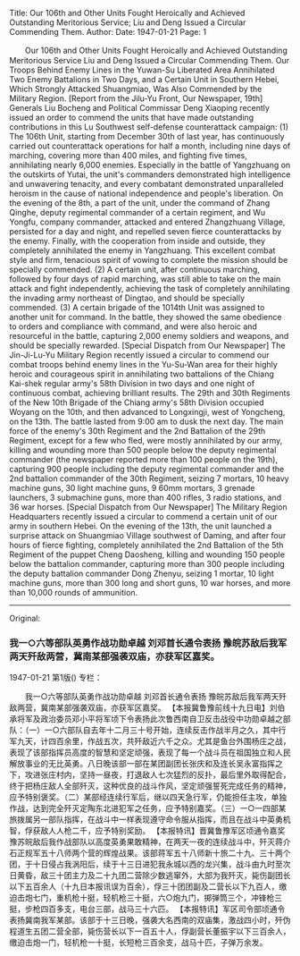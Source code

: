 Title: Our 106th and Other Units Fought Heroically and Achieved Outstanding Meritorious Service; Liu and Deng Issued a Circular Commending Them.
Author:
Date: 1947-01-21
Page: 1

　　Our 106th and Other Units Fought Heroically and Achieved Outstanding Meritorious Service
    Liu and Deng Issued a Circular Commending Them.
    Our Troops Behind Enemy Lines in the Yuwan-Su Liberated Area Annihilated Two Enemy Battalions in Two Days, and a Certain Unit in Southern Hebei, Which Strongly Attacked Shuangmiao, Was Also Commended by the Military Region.
    [Report from the Jilu-Yu Front, Our Newspaper, 19th] Generals Liu Bocheng and Political Commissar Deng Xiaoping recently issued an order to commend the units that have made outstanding contributions in this Lu Southwest self-defense counterattack campaign: (1) The 106th Unit, starting from December 30th of last year, has continuously carried out counterattack operations for half a month, including nine days of marching, covering more than 400 miles, and fighting five times, annihilating nearly 6,000 enemies. Especially in the battle of Yangzhuang on the outskirts of Yutai, the unit's commanders demonstrated high intelligence and unwavering tenacity, and every combatant demonstrated unparalleled heroism in the cause of national independence and people's liberation. On the evening of the 8th, a part of the unit, under the command of Zhang Qinghe, deputy regimental commander of a certain regiment, and Wu Yongfu, company commander, attacked and entered Zhangzhuang Village, persisted for a day and night, and repelled seven fierce counterattacks by the enemy. Finally, with the cooperation from inside and outside, they completely annihilated the enemy in Yangzhuang. This excellent combat style and firm, tenacious spirit of vowing to complete the mission should be specially commended. (2) A certain unit, after continuous marching, followed by four days of rapid marching, was still able to take on the main attack and fight independently, achieving the task of completely annihilating the invading army northeast of Dingtao, and should be specially commended. (3) A certain brigade of the 1014th Unit was assigned to another unit for command. In the battle, they showed the same obedience to orders and compliance with command, and were also heroic and resourceful in the battle, capturing 2,000 enemy soldiers and weapons, and should be specially rewarded.
    [Special Dispatch from Our Newspaper] The Jin-Ji-Lu-Yu Military Region recently issued a circular to commend our combat troops behind enemy lines in the Yu-Su-Wan area for their highly heroic and courageous spirit in annihilating two battalions of the Chiang Kai-shek regular army's 58th Division in two days and one night of continuous combat, achieving brilliant results. The 29th and 30th Regiments of the New 10th Brigade of the Chiang army's 58th Division occupied Woyang on the 10th, and then advanced to Longxingji, west of Yongcheng, on the 13th. The battle lasted from 9:00 am to dusk the next day. The main force of the enemy's 30th Regiment and the 2nd Battalion of the 29th Regiment, except for a few who fled, were mostly annihilated by our army, killing and wounding more than 500 people below the deputy regimental commander (the newspaper reported more than 100 people on the 19th), capturing 900 people including the deputy regimental commander and the 2nd battalion commander of the 30th Regiment, seizing 7 mortars, 10 heavy machine guns, 30 light machine guns, 9 60mm mortars, 3 grenade launchers, 3 submachine guns, more than 400 rifles, 3 radio stations, and 36 war horses.
    [Special Dispatch from Our Newspaper] The Military Region Headquarters recently issued a circular to commend a certain unit of our army in southern Hebei. On the evening of the 13th, the unit launched a surprise attack on Shuangmiao Village southwest of Daming, and after four hours of fierce fighting, completely annihilated the 2nd Battalion of the 5th Regiment of the puppet Cheng Daosheng, killing and wounding 150 people below the battalion commander, capturing more than 300 people including the deputy battalion commander Dong Zhenyu, seizing 1 mortar, 10 light machine guns, more than 300 long and short guns, 10 war horses, and more than 10,000 rounds of ammunition.



<hr /> 

Original: 


### 我一○六等部队英勇作战功勋卓越  刘邓首长通令表扬  豫皖苏敌后我军两天歼敌两营，冀南某部强袭双庙，亦获军区嘉奖。

1947-01-21
第1版()
专栏：

　　我一○六等部队英勇作战功勋卓越
    刘邓首长通令表扬
    豫皖苏敌后我军两天歼敌两营，冀南某部强袭双庙，亦获军区嘉奖。
    【本报冀鲁豫前线十九日电】刘伯承将军及政治委员邓小平将军顷下令表扬此次鲁西南自卫反击战役中功勋卓越之部队：（一）一○六部队自去年十二月三十号开始，连续反击作战半月之久，其中行军九天，计四百余里，作战五次，共歼敌近六千之众。尤其是鱼台外围杨庄之战，表现了该部指挥员高度的智慧和坚定顽强，表现了每一个战斗员在祖国独立和人民解放事业的无比英勇。八日晚该部一部在某团副团长张庆和及连长吴永富指挥之下，攻进张庄村内，坚持一昼夜，打退敌人七次猛烈的反扑，最后里外取得配合，终于把杨庄敌人全部歼灭，这种优良的战斗作风，坚定顽强誓死完成任务的精神，应予特别褒奖。（二）某部经连续行军后，继以四天急行军，仍能担任主攻，单独作战，达到完全歼灭定陶东北进犯军之任务，应予特别嘉奖。（三）一○一四部某旅拨属另一部队指挥，在战斗中一样表现遵守命令服从指挥，而且在战斗中英勇机智，俘获敌人人枪二千，应予特别奖励。
    【本报特讯】晋冀鲁豫军区顷通令嘉奖豫苏皖敌后我作战部队以高度英勇果敢精神，在两天一夜的连续战斗中，歼灭蒋介石正规军五十八师两个营的辉煌战果。该部蒋军五十八师新十旅二十九、三十两个团，于十日侵占我涡阳后，续于十三日进犯我永城以西的龙兴集，战斗由九时至次日黄昏，敌三十团主力及二十九团二营除少数逃窜外，大部为我歼灭，毙伤副团长以下五百余人（十九日本报讯误为百余），俘三十团团副及二营长以下九百人，缴迫击炮七门，重机枪十挺，轻机枪三十挺，六○炮九门，掷弹筒三个，冲锋枪三挺，步枪四百多支，电台三部，战马三十六匹。
    【本报特讯】军区司令部顷通令表扬冀南我军某部。该部于十三日晚，强袭大名西南的双庙集，激战四小时，歼伪程道生五团二营全部，毙伤营长以下一百五十人，俘副营长董振宇以下三百余人，缴迫击炮一门，轻机枪一十挺，长短枪三百余支，战马十匹，子弹万余发。

